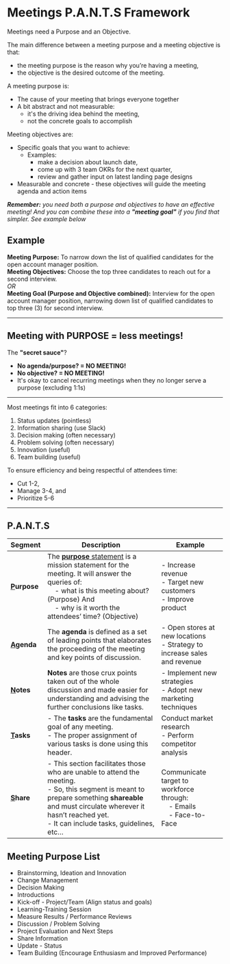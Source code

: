# Meetings P.A.N.T.S Framework
Meetings need a Purpose and an Objective.  

The main difference between a meeting purpose and a meeting objective is that:
- the meeting purpose is the reason why you’re having a meeting, 
- the objective is the desired outcome of the meeting.

A meeting purpose is:  
  - The cause of your meeting that brings everyone together
  - A bit abstract and not measurable:
    - it's the driving idea behind the meeting, 
    - not the concrete goals to accomplish

Meeting objectives are:  
  - Specific goals that you want to achieve:
    - Examples:
      - make a decision about launch date, 
      - come up with 3 team OKRs for the next quarter, 
      - review and gather input on latest landing page designs
  - Measurable and concrete - these objectives will guide the meeting agenda and action items

_**Remember:** you need both a purpose and objectives to have an effective meeting! And you can combine these into a **"meeting goal"** if you find that simpler. See example below_

## Example  
**Meeting Purpose:** To narrow down the list of qualified candidates for the open account manager position.  
**Meeting Objectives:**  Choose the top three candidates to reach out for a second interview.  
*OR*  
**Meeting Goal (Purpose and Objective combined):** Interview for the open account manager position, narrowing down list of qualified candidates to top three (3) for second interview.

***

## Meeting with **PURPOSE** = less meetings!

The **"secret sauce"**?  
- **No agenda/purpose? = NO MEETING!**  
- **No objective? = NO MEETING!**  
- It's okay to cancel recurring meetings when they no longer serve a purpose (excluding 1:1s)  

***

Most meetings fit into 6 categories:
1. Status updates (pointless)
2. Information sharing (use Slack)
3. Decision making (often necessary)
4. Problem solving (often necessary)
5. Innovation (useful)
6. Team building (useful)

To ensure efficiency and being respectful of attendees time:
- Cut 1-2,  
- Manage 3-4, and  
- Prioritize 5-6  

***

## P.A.N.T.S
**Segment** | **Description** | **Example**
----------- | --------------- | -----------
**<u>P</u>urpose** | The [**purpose** statement](https://slidemodel.com/purpose-statement-presentation/) is a mission statement for the meeting. It will answer the queries of:<br/>&nbsp;&nbsp;&nbsp;&nbsp;- what is this meeting about? (Purpose) And<br/>&nbsp;&nbsp;&nbsp;&nbsp;- why is it worth the attendees’ time? (Objective) | - Increase revenue<br/>- Target new customers<br/>- Improve product
**<u>A</u>genda** | The **agenda** is defined as a set of leading points that elaborates the proceeding of the meeting and key points of discussion. | - Open stores at new locations<br/>- Strategy to increase sales and revenue
**<u>N</u>otes** | **Notes** are those crux points taken out of the whole discussion and made easier for understanding and advising the further conclusions like tasks. | - Implement new strategies<br/>- Adopt new marketing techniques
**<u>T</u>asks** | - The **tasks** are the fundamental goal of any meeting.<br/>- The proper assignment of various tasks is done using this header. | Conduct market research<br/>- Perform competitor analysis
**<u>S</u>hare** | - This section facilitates those who are unable to attend the meeting.<br/>- So, this segment is meant to prepare something **shareable** and must circulate wherever it hasn’t reached yet.<br/>- It can include tasks, guidelines, etc…  | Communicate target to workforce through:<br/>&nbsp;&nbsp;&nbsp;&nbsp;- Emails<br/>&nbsp;&nbsp;&nbsp;&nbsp;- Face-to-Face

## Meeting Purpose List
- Brainstorming, Ideation and Innovation
- Change Management
- Decision Making
- Introductions
- Kick-off - Project/Team (Align status and goals)
- Learning-Training Session
- Measure Results / Performance Reviews
- Discussion / Problem Solving
- Project Evaluation and Next Steps
- Share Information
- Update - Status 
- Team Building (Encourage Enthusiasm and Improved Performance)